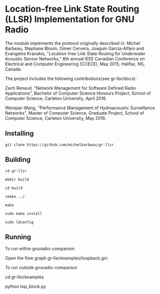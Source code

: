 # Location-free Link State Routing (LLSR) Implementation for GNU Radio

The module implements the protocol originally described in:
Michel Barbeau, Stephane Blouin, Gimer Cervera, Joaquin Garcia-Alfaro
and Evangelos Kranakis, "Location-free Link State Routing for Underwater
Acoustic Sensor Networks," 8th annual IEEE Canadian Conference on 
Electrical and Computer Engineering (CCECE), May 2015, Halifax, NS, 
Canada. 

The project includes the following contributions(see gr-llsr/docs):

Zach Renaud, "Network Management for Software Defined Radio Applications", Bachelor of Computer Science Honours Project, School of Computer Science, Carleton University, April 2016.

Wenqian Wang, "Performance Management of Hydroacoustic Surveillance Networks", Master of Computer Science, Graduate Project, School of Computer Science, Carleton University, May 2016.


## Installing 

`git clone https://github.com/michelbarbeau/gr-llsr`

## Building


```
cd gr-llsr

mkdir build

cd build 

cmake ../

make

sudo make install

sudo ldconfig

```

## Running

To run within gnuradio-companion

Open the flow graph  gr-llsr/examples/loopback.grc

To run outside gnuradio-companion

cd gr-llsr/examples

python top_block.py
